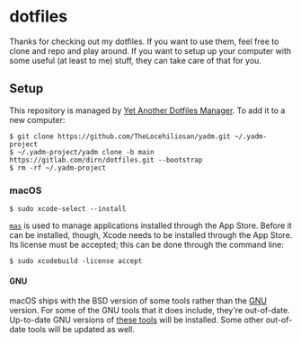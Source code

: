 # dotfiles

Thanks for checking out my dotfiles. If you want to use them, feel free to clone
and repo and play around. If you want to setup up your computer with some useful
(at least to me) stuff, they can take care of that for you.

## Setup

This repository is managed by [Yet Another Dotfiles Manager][yadm]. To add it to
a new computer:

    $ git clone https://github.com/TheLocehiliosan/yadm.git ~/.yadm-project
    $ ~/.yadm-project/yadm clone -b main https://gitlab.com/dirn/dotfiles.git --bootstrap
    $ rm -rf ~/.yadm-project

### macOS

    $ sudo xcode-select --install

[`mas`][mas] is used to manage applications installed through the App Store.
Before it can be installed, though, Xcode needs to be installed through the App
Store. Its license must be accepted; this can be done through the command line:

    $ sudo xcodebuild -license accept

#### GNU

macOS ships with the BSD version of some tools rather than the [GNU] version.
For some of the GNU tools that it does include, they're out-of-date. Up-to-date
GNU versions of [these tools][gnuclt] will be installed. Some other out-of-date
tools will be updated as well.

[gnu]: https://www.gnu.com
[gnuclt]: https://www.topbug.net/blog/2013/04/14/install-and-use-gnu-command-line-tools-in-mac-os-x/
[mas]: https://github.com/mas-cli/mas
[yadm]: https://yadm.io
